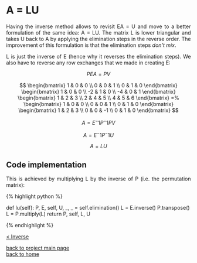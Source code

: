 # A = LU
<div style="text-align: justify">
<p>Having the inverse method allows to revisit EA = U and move to a better
formulation of the same idea: A = LU. The matrix L is lower triangular and
takes U back to A by applying the elimination steps in the reverse order. The
improvement of this formulation is that the elimination steps <i>don't mix</i>.
</p>

<p>L is just the inverse of E (hence why it reverses the elimination steps). We
also have to reverse any row exchanges that we made in creating E:</p>
</div>

$$
PEA = PV
$$

$$
  \begin{bmatrix}
    1 & 0 & 0 \\
    0 & 0 & 1 \\
    0 & 1 & 0
  \end{bmatrix}
  \begin{bmatrix}
    1 & 0 & 0 \\
    -2 & 1 & 0 \\
    -4 & 0 & 1
  \end{bmatrix}
  \begin{bmatrix}
    1 & 2 & 3 \\
    2 & 4 & 5 \\
    4 & 5 & 6
  \end{bmatrix} =%
  \begin{bmatrix}
    1 & 0 & 0 \\
    0 & 0 & 1 \\
    0 & 1 & 0
  \end{bmatrix}
  \begin{bmatrix}
    1 & 2 & 3 \\
    0 & 0 & -1 \\
    0 & 1 & 0
  \end{bmatrix}
$$

$$
A = E^-1%
P^-1%
PV
$$

$$
A = E^-1%
P^-1%
U
$$

$$
A = LU
$$

## Code implementation
<div style="text-align: justify">
<p>This is achieved by multiplying L by the inverse of P (i.e. the permutation
matrix):</p>
</div>

{% highlight python %}

def lu(self):
    P, E, self, U, _, _ = self.elimination()
    L = E.inverse()
    P.transpose()
    L = P.multiply(L)
    return P, self, L, U

{% endhighlight %}

[< Inverse](./inverse.md)

[back to project main page](./numpy_from_scratch.md)\
[back to home](../README.md)
